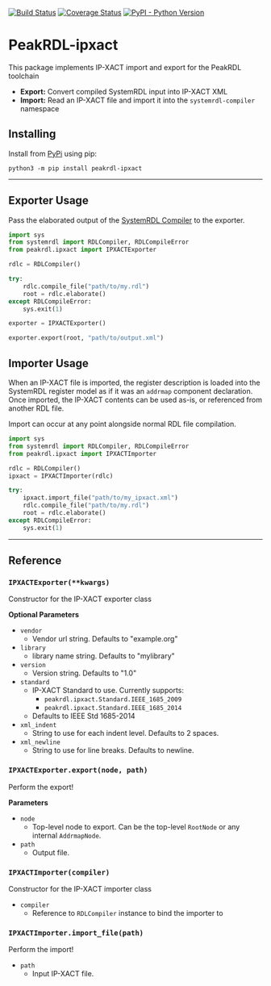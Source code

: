[![Build Status](https://travis-ci.com/SystemRDL/PeakRDL-ipxact.svg?branch=master)](https://travis-ci.com/SystemRDL/PeakRDL-ipxact)
[![Coverage Status](https://coveralls.io/repos/github/SystemRDL/PeakRDL-ipxact/badge.svg?branch=master)](https://coveralls.io/github/SystemRDL/PeakRDL-ipxact?branch=master)
[![PyPI - Python Version](https://img.shields.io/pypi/pyversions/peakrdl-ipxact.svg)](https://pypi.org/project/peakrdl-ipxact)

# PeakRDL-ipxact
This package implements IP-XACT import and export for the PeakRDL toolchain

- **Export:** Convert compiled SystemRDL input into IP-XACT XML
- **Import:** Read an IP-XACT file and import it into the `systemrdl-compiler` namespace

## Installing
Install from [PyPi](https://pypi.org/project/peakrdl-ipxact) using pip:

    python3 -m pip install peakrdl-ipxact

--------------------------------------------------------------------------------

## Exporter Usage
Pass the elaborated output of the [SystemRDL Compiler](http://systemrdl-compiler.readthedocs.io)
to the exporter.

```python
import sys
from systemrdl import RDLCompiler, RDLCompileError
from peakrdl.ipxact import IPXACTExporter

rdlc = RDLCompiler()

try:
    rdlc.compile_file("path/to/my.rdl")
    root = rdlc.elaborate()
except RDLCompileError:
    sys.exit(1)

exporter = IPXACTExporter()

exporter.export(root, "path/to/output.xml")
```

## Importer Usage
When an IP-XACT file is imported, the register description is loaded into the
SystemRDL register model as if it was an `addrmap` component declaration.
Once imported, the IP-XACT contents can be used as-is, or referenced from
another RDL file.

Import can occur at any point alongside normal RDL file compilation.

```python
import sys
from systemrdl import RDLCompiler, RDLCompileError
from peakrdl.ipxact import IPXACTImporter

rdlc = RDLCompiler()
ipxact = IPXACTImporter(rdlc)

try:
    ipxact.import_file("path/to/my_ipxact.xml")
    rdlc.compile_file("path/to/my.rdl")
    root = rdlc.elaborate()
except RDLCompileError:
    sys.exit(1)
```
--------------------------------------------------------------------------------

## Reference

### `IPXACTExporter(**kwargs)`
Constructor for the IP-XACT exporter class

**Optional Parameters**

* `vendor`
    * Vendor url string. Defaults to "example.org"
* `library`
    * library name string. Defaults to "mylibrary"
* `version`
    * Version string. Defaults to "1.0"
* `standard`
    * IP-XACT Standard to use. Currently supports:
        * `peakrdl.ipxact.Standard.IEEE_1685_2009`
        * `peakrdl.ipxact.Standard.IEEE_1685_2014`
    * Defaults to IEEE Std 1685-2014
* `xml_indent`
    * String to use for each indent level. Defaults to 2 spaces.
* `xml_newline`
    * String to use for line breaks. Defaults to newline.

### `IPXACTExporter.export(node, path)`
Perform the export!

**Parameters**

* `node`
    * Top-level node to export. Can be the top-level `RootNode` or any internal `AddrmapNode`.
* `path`
    * Output file.

### `IPXACTImporter(compiler)`
Constructor for the IP-XACT importer class

* `compiler`
    * Reference to `RDLCompiler` instance to bind the importer to

### `IPXACTImporter.import_file(path)`
Perform the import!

* `path`
    * Input IP-XACT file.
